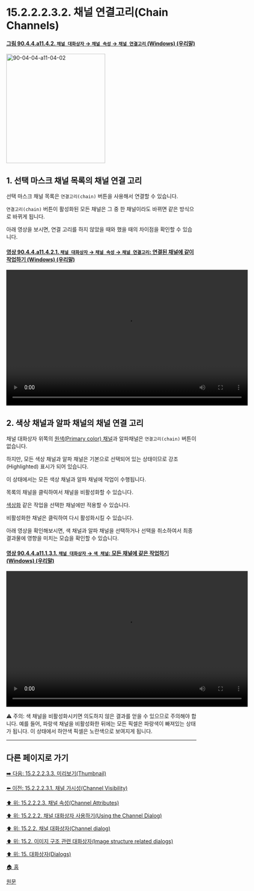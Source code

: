 # 15.2.2.2.3.2. 채널 연결고리(Chain Channels)

<a id="90-04-04-a11-04-02"></a>

#### [그림 90.4.4.a11.4.2. `채널 대화상자` → `채널 속성` → `채널 연결고리` (Windows) (우리말)](./90-04-0004-channels.md#90-04-04-a11-04-02)
<img width="262" height="290" alt="90-04-04-a11-04-02" src="https://github.com/wonder13662/gimp/assets/15767104/7fdf9f5d-25e8-4924-aa1a-b015db42cda8" />

<a id="15-02-02-02-03-02-s1"></a>

## 1. 선택 마스크 채널 목록의 채널 연결 고리

선택 마스크 채널 목록은 `연결고리(chain)` 버튼을 사용해서 연결할 수 있습니다.

`연결고리(chain)` 버튼이 활성화된 모든 채널은 그 중 한 채널이라도 바뀌면 같은 방식으로 바뀌게 됩니다.

아래 영상을 보시면, 연결 고리를 하지 않았을 때와 했을 때의 차이점을 확인할 수 있습니다.

<a id="90-04-04-a11-04-02-01"></a>

#### [영상 90.4.4.a11.4.2.1. `채널 대화상자` → `채널 속성` → `채널 연결고리`: 연결된 채널에 같이 작업하기 (Windows) (우리말)](./90-04-0004-channels.md#90-04-04-a11-04-02-01)
<video controls="controls" width="640" height="360" src="https://github.com/wonder13662/gimp/assets/15767104/038cea3c-8ce3-4b2e-989a-eafb139009fb"></video>

<a id="15-02-02-02-03-02-s2"></a>

## 2. 색상 채널과 알파 채널의 채널 연결 고리 

채널 대화상자 위쪽의 [원색(Primary color) 채널](./15-02-02-02-01-overview.md#15-02-02-02-01-s1)과 알파채널은 `연결고리(chain)` 버튼이 없습니다.

하지만, 모든 색상 채널과 알파 채널은 기본으로 선택되어 있는 상태이므로 강조(Highlighted) 표시가 되어 있습니다.

이 상태에서는 모든 색상 채널과 알파 채널에 작업이 수행됩니다.

목록의 채널을 클릭하여서 채널을 비활성화할 수 있습니다.

[색상화](./16-08-56-colorize.md) 같은 작업을 선택한 채널에만 적용할 수 있습니다.

비활성화한 채널은 클릭하여 다시 활성화시킬 수 있습니다.

아래 영상을 확인해보시면, 색 채널과 알파 채널을 선택하거나 선택을 취소하여서 최종 결과물에 영향을 미치는 모습을 확인할 수 있습니다.

<a id="90-04-04-a11-01-03-01"></a>

#### [영상 90.4.4.a11.1.3.1. `채널 대화상자` → `색 채널`: 모든 채널에 같은 작업하기 (Windows) (우리말)](./90-04-0004-channels.md#90-04-04-a11-01-03-01)
<video controls="controls" width="640" height="360" src="https://github.com/wonder13662/gimp/assets/15767104/69254f6f-4095-4f67-8f75-ee74714cae57"></video>

⚠️ 주의: 색 채널을 비활성화시키면 의도하지 않은 결과를 얻을 수 있으므로 주의해야 합니다. 예를 들어, 파랑색 채널을 비활성화한 뒤에는 모든 픽셀은 파랑색이 빠져있는 상태가 됩니다. 이 상태에서 하얀색 픽셀은 노란색으로 보여지게 됩니다.

***

## 다른 페이지로 가기

[➡️ 다음: 15.2.2.2.3.3. 미리보기(Thumbnail)](./15-02-02-02-03-03-thumbnail.md)

[⬅️ 이전: 15.2.2.2.3.1. 채널 가시성(Channel Visibility)](./15-02-02-02-03-01-channel_visibility.md)

[⬆️ 위: 15.2.2.2.3. 채널 속성(Channel Attributes)](./15-02-02-02-03-00-channel_attributes.md)

[⬆️ 위: 15.2.2.2. 채널 대화상자 사용하기(Using the Channel Dialog)](./15-02-02-02-00-using_the_channel_dialog.md)

[⬆️ 위: 15.2.2. 채널 대화상자(Channel dialog)](./15-02-02-00-channel_dialog.md)

[⬆️ 위: 15.2. 이미지 구조 관련 대화상자(Image structure related dialogs)](./15-02-00-image-structure-related-dialogs.md)

[⬆️ 위: 15. 대화상자(Dialogs)](./15-00-dialogs.md)

[🏠 홈](./00-home.md)

[원문](https://docs.gimp.org/2.10/ko/gimp-channel-dialog.html#gimp-channel-dialog-using-attributes)
